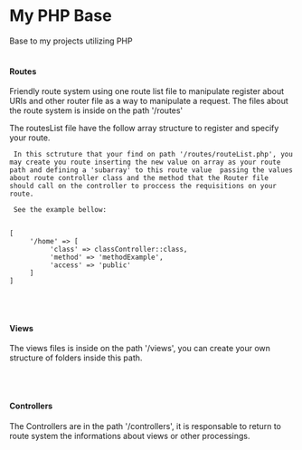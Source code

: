 # My PHP Base
Base to my projects utilizing PHP
<br><br>

<h4> Routes </h4>
Friendly route system using one route list file to manipulate register about URIs and other router file as a way to manipulate a request.
The files about the route system is inside on the path '/routes'

The routesList file have the follow array structure to register and specify your route.

     In this sctruture that your find on path '/routes/routeList.php', you may create you route inserting the new value on array as your route path and defining a 'subarray' to this route value  passing the values about route controller class and the method that the Router file should call on the controller to proccess the requisitions on your route. 
     
     See the example bellow:

<code>
[
     '/home' => [
          'class' => classController::class,
          'method' => 'methodExample',
          'access' => 'public'
     ]
]
</code>

<br><br>

<h4> Views </h4>
The views files is inside on the path '/views', you can create your own structure of folders inside this path.

<br><br>

<h4> Controllers </h4>
The Controllers are in the path '/controllers', it is responsable to return to route system the informations about views or other processings.
